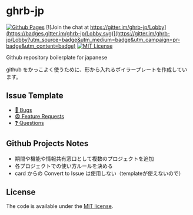# ghrb-jp

[![Github Pages](https://img.shields.io/badge/pages-ghrb--jp-blue.svg)](https://officel.github.io/ghrb-jp/)
[![Join the chat at https://gitter.im/ghrb-jp/Lobby](https://badges.gitter.im/ghrb-jp/Lobby.svg)](https://gitter.im/ghrb-jp/Lobby?utm_source=badge&utm_medium=badge&utm_campaign=pr-badge&utm_content=badge)
[![MIT License](http://img.shields.io/badge/license-MIT-blue.svg?style=flat)](LICENSE)


Github repository boilerplate for japanese

github をかっこよく使うために、形から入れるボイラープレートを作成しています。

## Issue Template

* [:bug: Bugs](https://github.com/officel/ghrb-jp/issues/new?template=bugs.md)
* [:fearful: Feature Requests](https://github.com/officel/ghrb-jp/issues/new?template=feature.md)
* [:question: Questions](https://github.com/officel/ghrb-jp/issues/new?template=question.md)

## Github Projects Notes

* 期間や機能や情報共有窓口として複数のプロジェクトを追加
* 各プロジェクトでの使い方ルールを決める
* card からの Convert to Issue は使用しない（templateが使えないので）

## License

The code is available under the [MIT license](LICENSE).
